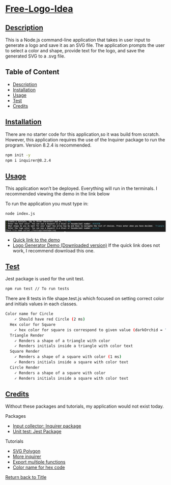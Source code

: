 # [Free-Logo-Idea](#table-of-content)

## [Description](#table-of-content)
This is a Node.js command-line application that takes in user input to generate a logo and save it as an SVG file. The application prompts the user to select a color and shape, provide text for the logo, and save the generated SVG to a .svg file.

## Table of Content
* [Description](#description)
* [Installation](#installation)
* [Usage](#usage)
* [Test](#test)
* [Credits](#credits)

## [Installation](#table-of-content)
There are no starter code for this application,so it was build from scratch. However, this application requires the use of the Inquirer package to run the program. Version 8.2.4 is recommended.
```bash
npm init -y
npm i inquirer@8.2.4
```

## [Usage](#table-of-content)
This application won’t be deployed. Everything will run in the terminals. I recommended viewing the demo in the link below

To run the application you must type in:
```bash
node index.js
```
![terminalExample](./img/CreateLogoFromTerminal.png)

* [Quick link to the demo](https://drive.google.com/file/d/1Sb-r_a54Vd6teXU8czcO6KhzEio6DkWm/view)
* [Logo Generator Demo (Downloaded version)](./img/LogoGeneratorDemo.webm) If the quick link does not work, I recommend download this one.


## [Test](#table-of-content)
Jest package is used for the unit test.
```bash
npm run test // To run tests
```
There are 8 tests in file shape.test.js which focused on setting correct color and initials values in each classes.

```bash
Color name for Circle
    ✓ Should have red Circle (2 ms)
  Hex color for Square
    ✓ hex color for square is correspond to given value (darkOrchid = "#9932CC")
  Triangle Render
    ✓ Renders a shape of a triangle with color
    ✓ Renders initials inside a triangle with color text
  Square Render
    ✓ Renders a shape of a square with color (1 ms)
    ✓ Renders initials inside a square with color text
  Circle Render
    ✓ Renders a shape of a square with color
    ✓ Renders initials inside a square with color text
```

## [Credits](#table-of-content)
Without these packages and tutorials, my application would not exist today.

Packages
* [Input collector: Inquirer package](https://www.npmjs.com/package/inquirer/v/8.2.4)
* [Unit test: Jest Package](https://www.npmjs.com/package/jest)

Tutorials
* [SVG Polygon](https://www.w3schools.com/graphics/svg_polygon.asp)
* [More inquirer](https://www.digitalocean.com/community/tutorials/nodejs-interactive-command-line-prompts)
* [Export multiple functions](https://stackoverflow.com/questions/16631064/declare-multiple-module-exports-in-node-js)
* [Color name for hex code](https://htmlcolorcodes.com/color-names/)

[Return back to Title](#free-logo-idea)